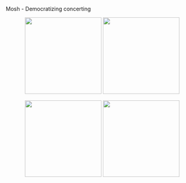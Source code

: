 Mosh - Democratizing concerting
<p align="center">
  <img src="https://github.com/user-attachments/assets/ff3f295b-a1df-44fa-b3a7-9f4b869f2485" width="200"/>
  <img src="https://github.com/user-attachments/assets/97f0bd43-1cfc-4205-abeb-e9bb0755f146" width="200"/>
</p>
<p align="center">
  <img src="https://github.com/user-attachments/assets/839a7c8d-d990-4ca1-8c54-26a84ce72b81" width="200"/>
  <img src="https://github.com/user-attachments/assets/f8606ffb-9cd8-4968-94a0-d830d4012389" width="200"/>
</p>
